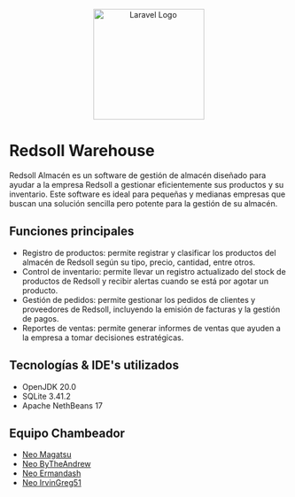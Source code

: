 <p align="center">
<img src="https://scontent.fmex19-1.fna.fbcdn.net/v/t39.30808-6/290392509_1572016599861762_7344356692230888568_n.jpg?_nc_cat=100&ccb=1-7&_nc_sid=09cbfe&_nc_ohc=LHT26xl6B70AX9pgHsN&_nc_ht=scontent.fmex19-1.fna&oh=00_AfCv6q8xiZlNkm6FEe2SQQM4_29Affs2yphpgDkEBIUdQQ&oe=6446F757" width="200" alt="Laravel Logo">

<h1>Redsoll Warehouse</h1>
</p>  
  <p>Redsoll Almacén es un software de gestión de almacén diseñado para ayudar a la empresa Redsoll a gestionar eficientemente sus productos y su inventario. Este software es ideal para pequeñas y medianas empresas que buscan una solución sencilla pero potente para la gestión de su almacén.</p>
  
<h2>Funciones principales</h2>
  <ul>
    <li>Registro de productos: permite registrar y clasificar los productos del almacén de Redsoll según su tipo, precio, cantidad, entre otros.</li>
    <li>Control de inventario: permite llevar un registro actualizado del stock de productos de Redsoll y recibir alertas cuando se está por agotar un producto.</li>
    <li>Gestión de pedidos: permite gestionar los pedidos de clientes y proveedores de Redsoll, incluyendo la emisión de facturas y la gestión de pagos.</li>
    <li>Reportes de ventas: permite generar informes de ventas que ayuden a la empresa a tomar decisiones estratégicas.</li>
  </ul>
  
<h2>Tecnologías & IDE's utilizados</h2>
  <ul>
    <li>OpenJDK 20.0</li>
    <li>SQLite 3.41.2</li>
    <li>Apache NethBeans 17</li>
  </ul>

<h2>Equipo Chambeador</h2>
  <ul>
    <a href="https://github.com/armandolopezg" target="_blank"><li>Neo Magatsu</li></a>
    <a href="https://github.com/FernandoHG07" target="_blank"><li>Neo ByTheAndrew</li></a>
    <a href="https://github.com/Ermandash169"><li>Neo Ermandash</li></a>
    <a href="https://github.com/IrvinGreg51" target="_blank"><li>Neo IrvinGreg51</li></a>
  </ul>

